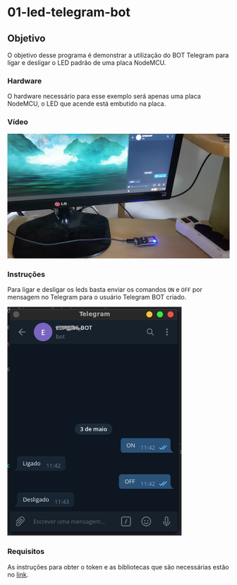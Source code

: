 # 01-led-telegram-bot

## Objetivo

O objetivo desse programa é demonstrar a utilização do BOT Telegram para ligar e desligar o LED padrão de uma placa NodeMCU.

### Hardware

O hardware necessário para esse exemplo será apenas uma placa NodeMCU, o LED que acende está embutido na placa.

### Vídeo

[![Vídeo](resources/led.png)](https://youtu.be/T6J-mWR9zr8)

### Instruções

Para ligar e desligar os leds basta enviar os comandos `ON` e `OFF` por mensagem no Telegram para o usuário Telegram BOT criado.

![image](resources/on-off.png)

### Requisitos

As instruções para obter o token e as bibliotecas que são necessárias estão no [link](../README.md).
